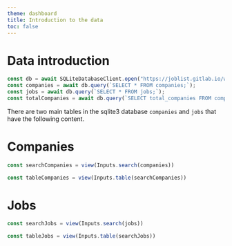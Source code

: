 ```yaml
---
theme: dashboard
title: Introduction to the data
toc: false
---
```


# Data introduction

```js
const db = await SQLiteDatabaseClient.open("https://joblist.gitlab.io/workers/joblist.db");
const companies = await db.query(`SELECT * FROM companies;`);
const jobs = await db.query(`SELECT * FROM jobs;`);
const totalCompanies = await db.query(`SELECT total_companies FROM companies_analyze`);
```

There are two main tables in the sqlite3 database `companies` and
`jobs` that have the following content.

# Companies

```js
const searchCompanies = view(Inputs.search(companies))
```

```js
const tableCompanies = view(Inputs.table(searchCompanies))
```

# Jobs
```js
const searchJobs = view(Inputs.search(jobs))
```
```js
const tableJobs = view(Inputs.table(searchJobs))
```
